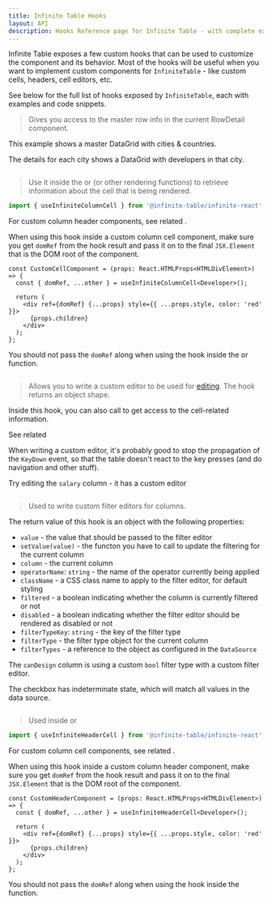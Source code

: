 ```yaml
---
title: Infinite Table Hooks
layout: API
description: Hooks Reference page for Infinite Table - with complete examples
---
```


Infinite Table exposes a few custom hooks that can be used to customize the component and its behavior. Most of the hooks will be useful when you want to implement custom components for `InfiniteTable` - like custom cells, headers, cell editors, etc.

See below for the full list of hooks exposed by `InfiniteTable`, each with examples and code snippets.

<PropTable sort searchPlaceholder="Type to filter hooks">

<Prop name="useMasterRowInfo" returnTypeLink="InfiniteTableRowInfo">

> Gives you access to the master row info in the current <PropLink name="components.RowDetail" code={false} >RowDetail</PropLink> component.


<Sandpack title="Basic master detail DataGrid example" size="lg">

<Description>

This example shows a master DataGrid with cities & countries.

The details for each city shows a DataGrid with developers in that city.

</Description>

```ts file="$DOCS/learn/master-detail/master-detail-component-example.page.tsx"

```

</Sandpack>


</Prop>
<Prop name="useInfiniteColumnCell" returnTypeLink="InfiniteColumnEditorContextType">

> Use it inside the <PropLink name="columns.render" /> or <PropLink name="column.components.ColumnCell" /> (or <PropLink name="columns.renderValue" code={false}>other</PropLink> rendering functions) to retrieve information about the cell that is being rendered.

```ts
import { useInfiniteColumnCell } from '@infinite-table/infinite-react';
```

For custom column header components, see related <HookLink name="useInfiniteHeaderCell" />.

When using this hook inside a <PropLink name="columns.components.ColumnCell" code={false}>custom column cell component</PropLink>, make sure you get `domRef` from the hook result and pass it on to the final `JSX.Element` that is the DOM root of the component.

```tsx
const CustomCellComponent = (props: React.HTMLProps<HTMLDivElement>) => {
  const { domRef, ...other } = useInfiniteColumnCell<Developer>();

  return (
    <div ref={domRef} {...props} style={{ ...props.style, color: 'red' }}>
      {props.children}
    </div>
  );
};
```

You should not pass the `domRef` along when using the hook inside the <PropLink name="columns.render" /> or <PropLink name="columns.renderValue" /> function.

<Sandpack title="Column with render & useInfiniteColumnCell">

```tsx file="$DOCS/reference/column-render-hooks-example.page.tsx"

```

</Sandpack>

</Prop>

<Prop name="useInfiniteColumnEditor" >

> Allows you to write a custom editor to be used for [editing](/docs/learn/editing/overview). The hook returns an <TypeLink name="InfiniteColumnEditorContextType" /> object shape.

Inside this hook, you can also call <HookLink name="useInfiniteColumnCell" /> to get access to the cell-related information.

See related <PropLink name="columns.components.Editor" />

<Note>

When writing a custom editor, it's probably good to stop the propagation of the `KeyDown` event, so that the table doesn't react to the key presses (and do navigation and other stuff).

</Note>

<Sandpack title="Column with custom editor">

<Description>

Try editing the `salary` column - it has a custom editor

</Description>

```tsx file="custom-editor-hooks-example.page.tsx"

```

</Sandpack>

</Prop>

<Prop name="useInfiniteColumnFilterEditor" type="() => ({ column, value, setValue, className, filtered,... })">

> Used to write custom filter editors for columns.

The return value of this hook is an object with the following properties:

- `value` - the value that should be passed to the filter editor
- `setValue(value)` - the functon you have to call to update the filtering for the current column
- `column` - the current column
- `operatorName`: `string` - the name of the operator currently being applied
- `className` - a CSS class name to apply to the filter editor, for default styling
- `filtered` - a boolean indicating whether the column is currently filtered or not
- `disabled` - a boolean indicating whether the filter editor should be rendered as disabled or not
- `filterTypeKey`: `string` - the key of the filter type
- `filterType` - the filter type object for the current column
- `filterTypes` - a reference to the <DPropLink name="filterTypes" /> object as configured in the `DataSource`

<Sandpack title="Demo of a custom filter editor">

<Description>

The `canDesign` column is using a custom `bool` filter type with a custom filter editor.

The checkbox has indeterminate state, which will match all values in the data source.

</Description>

```ts file="custom-filter-editor-hooks-example.page.tsx"

```

</Sandpack>

</Prop>

<Prop name="useInfiniteHeaderCell" >

> Used inside <PropLink name="columns.header" /> or <PropLink name="column.components.HeaderCell" />

```ts
import { useInfiniteHeaderCell } from '@infinite-table/infinite-react';
```

For custom column cell components, see related <HookLink name="useInfiniteColumnCell" />.

When using this hook inside a <PropLink name="columns.components.HeaderCell" code={false}>custom column header component</PropLink>, make sure you get `domRef` from the hook result and pass it on to the final `JSX.Element` that is the DOM root of the component.

```tsx
const CustomHeaderComponent = (props: React.HTMLProps<HTMLDivElement>) => {
  const { domRef, ...other } = useInfiniteHeaderCell<Developer>();

  return (
    <div ref={domRef} {...props} style={{ ...props.style, color: 'red' }}>
      {props.children}
    </div>
  );
};
```

You should not pass the `domRef` along when using the hook inside the
<PropLink name="columns.header" /> function.

<Sandpack title="Column with custom header & useInfiniteHeaderCell">

```tsx file="$DOCS/reference/column-header-hooks-example.page.tsx"

```

</Sandpack>

</Prop>

</PropTable>
